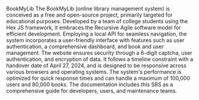 BookMyLib
The BookMyLib (online library management system) is conceived as a free and open-source project, primarily targeted for educational purposes. 
Developed by a team of college students using the Hex JS framework, it embraces the Recursive Agile software model for efficient development. 
Employing a local API for seamless navigation, the system incorporates a user-friendly interface with features such as user authentication, 
a comprehensive dashboard, and book and user management. 
The website ensures security through a 6-digit captcha, user authentication, and encryption of data. It follows a timeline constraint with 
a handover date of April 27, 2024, and is designed to be responsive across various browsers and operating systems. The system's performance 
is optimized for quick response times and can handle a maximum of 100,000 users and 80,000 books. The documentation includes this SRS as a 
comprehensive guide for developers, users, and maintenance teams.
